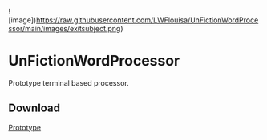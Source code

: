 ![image])https://raw.githubusercontent.com/LWFlouisa/UnFictionWordProcessor/main/images/exitsubject.png)

# UnFictionWordProcessor
Prototype terminal based processor.

## Download
[Prototype](https://github.com/LWFlouisa/UnFictionWordProcessor.git)

